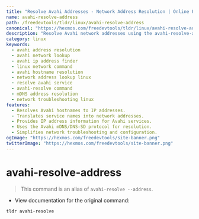 ```yaml
---
title: "Resolve Avahi Addresses - Network Address Resolution | Online Free DevTools by Hexmos"
name: avahi-resolve-address
path: /freedevtools/tldr/linux/avahi-resolve-address
canonical: "https://hexmos.com/freedevtools/tldr/linux/avahi-resolve-address/"
description: "Resolve Avahi network addresses using the avahi-resolve-address command.  Quickly find IP addresses associated with network names. Free online tool, no registration required."
category: linux
keywords:
  - avahi address resolution
  - avahi network lookup
  - avahi ip address finder
  - linux network command
  - avahi hostname resolution
  - network address lookup linux
  - resolve avahi service
  - avahi-resolve command
  - mDNS address resolution
  - network troubleshooting linux
features:
  - Resolves Avahi hostnames to IP addresses.
  - Translates service names into network addresses.
  - Provides IP address information for Avahi services.
  - Uses the Avahi mDNS/DNS-SD protocol for resolution.
  - Simplifies network troubleshooting and configuration.
ogImage: "https://hexmos.com/freedevtools/site-banner.png"
twitterImage: "https://hexmos.com/freedevtools/site-banner.png"
---
```


# avahi-resolve-address

> This command is an alias of `avahi-resolve --address`.

- View documentation for the original command:

`tldr avahi-resolve`

